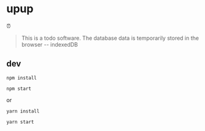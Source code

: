 # upup

⏰

> This is a todo software.
> The database data is temporarily stored in the browser -- indexedDB

## dev

```
npm install

npm start
```

or

```
yarn install

yarn start

```
